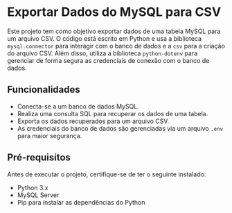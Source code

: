 # Exportar Dados do MySQL para CSV

Este projeto tem como objetivo exportar dados de uma tabela MySQL para um arquivo CSV. O código está escrito em Python e usa a biblioteca `mysql.connector` 
para interagir com o banco de dados e a `csv` para a criação do arquivo CSV. Além disso, utiliza a biblioteca `python-dotenv` para gerenciar de forma segura 
as credenciais de conexão com o banco de dados.

## Funcionalidades

- Conecta-se a um banco de dados MySQL.
- Realiza uma consulta SQL para recuperar os dados de uma tabela.
- Exporta os dados recuperados para um arquivo CSV.
- As credenciais do banco de dados são gerenciadas via um arquivo `.env` para maior segurança.

## Pré-requisitos

Antes de executar o projeto, certifique-se de ter o seguinte instalado:

- Python 3.x
- MySQL Server
- Pip para instalar as dependências do Python
